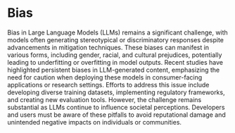 # Bias

Bias in Large Language Models (LLMs) remains a significant challenge, with models often generating stereotypical or discriminatory responses despite advancements in mitigation techniques. These biases can manifest in various forms, including gender, racial, and cultural prejudices, potentially leading to underfitting or overfitting in model outputs. Recent studies have highlighted persistent biases in LLM-generated content, emphasizing the need for caution when deploying these models in consumer-facing applications or research settings. Efforts to address this issue include developing diverse training datasets, implementing regulatory frameworks, and creating new evaluation tools. However, the challenge remains substantial as LLMs continue to influence societal perceptions. Developers and users must be aware of these pitfalls to avoid reputational damage and unintended negative impacts on individuals or communities.
